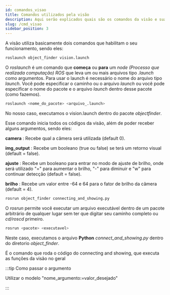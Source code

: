 ```yaml
---
id: comandos_visao
title: Comandos utilizados pela visão
description: Aqui serão explicados quais são os comandos da visão e suas funções
slug: /cmd_visao
sidebar_position: 3
---
```


A visão utiliza basicamente dois comandos que habilitam o seu funcionamento, sendo eles:


```py
roslaunch object_finder vision.launch
```
O _roslaunch_ é um comando que __começa__ ou __para__ um _node (Processo que realizada computação) ROS_ que leva um ou mais arquivos tipo _.launch_ como argumentos. Para usar o launch é necessário o nome do arquivo tipo _launch_. Você pode especificar o caminho ou o arquivo _launch_ ou você pode especificar o nome do pacote e o arquivo _launch_ dentro desse pacote (como fazemos).

```py
roslaunch <nome_do_pacote> <arquivo_.launch>
```

No nosso caso, executamos o vision.launch dentro do pacote _objectfinder_.

Esse comando inicia todos os códigos da visão, além de poder receber alguns argumentos, sendo eles:

**camera** : Recebe qual a câmera será utilizada (default 0).

**img_output** : Recebe um booleano (true ou false) se terá um retorno visual (default = false).

**ajuste** : Recebe um booleano para entrar no modo de ajuste de brilho, onde será utilizado "=" para aumentar o brilho, "-" para diminuir e "w" para continuar detecção (default = false).

**brilho** : Recebe um valor entre -64 e 64 para o fator de brilho da câmera (default = 4).

```py
rosrun object_finder connecting_and_showing.py
```

O _rosrun_ permite você executar um arquivo executável dentro de um pacote arbitrário de qualquer lugar sem ter que digitar seu caminho completo ou _cd/roscd_ primeiro.

```py
rosrun <pacote> <executavel>
```
Neste caso, executamos o arquivo __Python__ *connect_and_showing.py* dentro do diretorio *object_finder*.

É o comando que roda o código do connecting and showing, que executa as funções da visão no geral

:::tip Como passar o argumento

Utilizar o modelo "nome_argumento:=valor_desejado"

:::